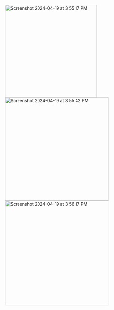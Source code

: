 <img width="302" alt="Screenshot 2024-04-19 at 3 55 17 PM" src="https://github.com/Erikarod27/neighborhood-library/assets/113813867/75e9986a-f802-4cbc-91d1-3d665ce64d8b">
<img width="339" alt="Screenshot 2024-04-19 at 3 55 42 PM" src="https://github.com/Erikarod27/neighborhood-library/assets/113813867/3b37b38d-2515-4b17-ba70-354f19c2fcfa">
<img width="341" alt="Screenshot 2024-04-19 at 3 56 17 PM" src="https://github.com/Erikarod27/neighborhood-library/assets/113813867/1a7fcbc2-4630-4bfa-82c4-c0e47859fd12">
